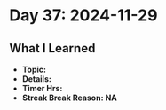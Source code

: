 # Day 37: 2024-11-29

## What I Learned
- **Topic:**
- **Details:**
- **Timer Hrs:**
- **Streak Break Reason: NA**